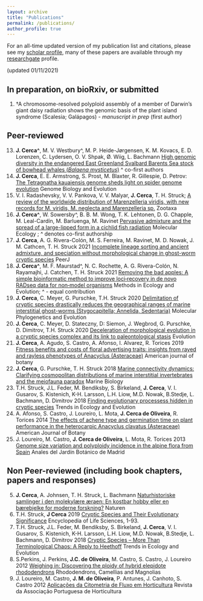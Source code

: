 ```yaml
---
layout: archive
title: "Publications"
permalink: /publications/
author_profile: true
---
```


For an all-time updated version of my publication list and citations, please see my [scholar profile](https://scholar.google.pt/citations?user=ZI1vWPEAAAAJ&hl=en), many of these papers are available through my [researchgate](https://www.researchgate.net/profile/Jose_Cerca) profile.

(updated 01/11/2021)

In preparation, on bioRxiv, or submitted
------
1. †A chromosome-resolved polyploid assembly of a member of Darwin’s giant daisy radiation shows the genomic basis of the plant island syndrome (Scalesia; Galápagos) - *manuscript in prep* (first author)


Peer-reviewed
------
13. **J. Cerca^**, M. V. Westbury^, M. P. Heide-Jørgensen, K. M. Kovacs, E. D. Lorenzen, C. Lydersen, O. V. Shpak, Ø. Wiig, L. Bachmann [High genomic diversity in the endangered East Greenland Svalbard Barents Sea stock of bowhead whales (*Balaena mysticetus*)](https://www.nature.com/articles/s41598-022-09868-5) ^ co-first authors
12. **J. Cerca**, E. E. Armstrong, S. Prost, M. Blaxter, R. Gillespie, D. Petrov: [The Tetragnatha kauaiensis genome sheds light on spider genome evolution](https://academic.oup.com/gbe/article/13/12/evab262/6443144) Genome Biology and Evolution
11. V. I. Radashevsky, V. V. Pankova, V. V. Malyar, **J. Cerca**, T. H. Struck; [A review of the worldwide distribution of Marenzelleria viridis, with new records for M. viridis, M. neglecta and Marenzelleria sp.](https://www.biotaxa.org/Zootaxa/article/view/zootaxa.5081.3.3) Zootaxa
10. **J. Cerca^**, W. Sowersby^, B. B. M. Wong, T. K. Lehtonen, D. G. Chapple, M.  Leal-Cardín, M. Barluenga, M. Ravinet [Pervasive admixture and the spread of a large-lipped form in a cichlid fish radiation](https://onlinelibrary.wiley.com/doi/10.1111/mec.16139) Molecular Ecology ; ^ denotes co-first authorship
9. **J. Cerca**, A. G. Rivera-Colón, M. S. Ferreira, M. Ravinet, M. D. Nowak, J. M. Cathcen, T. H. Struck 2021 [Incomplete lineage sorting and ancient admixture, and speciation without morphological change in ghost-worm cryptic species](https://peerj.com/articles/10896/) PeerJ
8. **J. Cerca^**, M. F. Maurstad^, N. C. Rochette, A. G. Rivera-Colón, N. Rayamajhi, J. Catchen, T. H. Struck 2021 [Removing the bad apples: A simple bioinformatic method to improve loci‐recovery in de novo RADseq data for non‐model organisms](https://besjournals.onlinelibrary.wiley.com/doi/full/10.1111/2041-210X.13562) Methods in Ecology and Evolution; ^ - equal contribution
7. **J. Cerca**, C. Meyer, G. Purschke, T.H. Struck 2020 [Delimitation of cryptic species drastically reduces the geographical ranges of marine interstitial ghost-worms (Stygocapitella; Annelida, Sedentaria)](https://www.sciencedirect.com/science/article/pii/S1055790319303975) Molecular Phylogenetics and Evolution
6. **J. Cerca**, C. Meyer, D. Stateczny, D: Siemon, J. Wegbrod, G. Purschke, D. Dimitrov, T.H. Struck 2020 [Deceleration of morphological evolution in a cryptic species complex and its link to paleontological stasis](https://onlinelibrary.wiley.com/doi/full/10.1111/evo.13884) Evolution
5. **J. Cerca**, A. Agudo, S. Castro, A. Afonso, I.  Alvarez, R. Torices 2019 [Fitness benefits and costs of floral advertising traits: insights from rayed and rayless phenotypes of Anacyclus (Asteraceae)](https://bsapubs.onlinelibrary.wiley.com/doi/full/10.1002/ajb2.1238) American journal of botany
4. **J. Cerca**, G. Purschke, T. H. Struck 2018 [Marine connectivity dynamics: Clarifying cosmopolitan distributions of marine interstitial invertebrates and the meiofauna paradox](https://link.springer.com/article/10.1007/s00227-018-3383-2) Marine Biology
3. T.H. Struck, J.L. Feder, M. Bendiksby, S. Birkeland, **J. Cerca**, V. I. Gusarov, S. Kistenich, K-H. Larsson, L.H. Liow, M.D. Nowak, B.Stedje, L. Bachmann, D. Dimitrov 2018 [Finding evolutionary processess hidden in cryptic species](https://www.sciencedirect.com/science/article/pii/S0169534717302902?via%3Dihub) Trends in Ecology and Evolution
2. A. Afonso, S. Castro, J. Loureiro, L. Mota, **J. Cerca de Oliveira**, R. Torices 2014 [The effects of achene type and germination time on plant performance in the heterocarpic Anacyclus clavatus (Asteraceae)](https://bsapubs.onlinelibrary.wiley.com/doi/full/10.3732/ajb.1400030) American Journal of Botany
1. J. Loureiro, M. Castro, **J. Cerca de Oliveira**, L. Mota, R. Torices 2013 [Genome size variation and polyploidy incidence in the alpine flora from Spain](http://rjb.revistas.csic.es/index.php/rjb/article/view/391) Anales del Jardín Botánico de Madrid


Non Peer-reviewed (including book chapters, papers and responses)
------
5. **J. Cerca**, A. Johnsen, T. H. Struck, L. Bachmann [Naturhistoriske samlinger i den molekylære æraen: En kostbar hobby eller en bærebjelke for moderne forskning?](https://www.idunn.no/natur/2020/03/naturhistoriske_samlinger_i_den_molekylaere_aeraen_en_kostba) Naturen
4. T.H. Struck, **J Cerca** 2019 [Cryptic Species and Their Evolutionary Significance](https://onlinelibrary.wiley.com/doi/10.1002/9780470015902.a0028292) Encyclopedia of Life Sciences, 1-93.
3. T.H. Struck, J.L. Feder, M. Bendiksby, S. Birkeland, **J. Cerca**, V. I. Gusarov, S. Kistenich, K-H. Larsson, L.H. Liow, M.D. Nowak, B.Stedje, L. Bachmann, D. Dimitrov 2018 [Cryptic Species – More Than Terminological Chaos: A Reply to Heethoff](https://www.cell.com/trends/ecology-evolution/comments/S0169-5347(18)30040-5) Trends in Ecology and Evolution
2. S.Perkins, J. Perkins, **J.C. de Oliveira**, M. Castro, S. Castro, J. Loureiro 2012 [Weighing in: Discovering the ploidy of hybrid elepidote rhododendrons](https://www.researchgate.net/publication/233514496_Weighing_in_Discovering_the_ploidy_of_hybrid_elepidote_rhododendrons) Rhododendrons, Camellias and Magnolias 
1. J. Loureiro, M. Castro, **J. M. de Oliveira**, P. Antunes, J. Canhoto, S. Castro 2012 [Aplicações da Citometria de Fluxo em Horticultura](https://www.researchgate.net/publication/233515100_Aplicacoes_da_citometria_de_fluxo_em_horticultura) Revista da Associação Portuguesa de Horticultura
